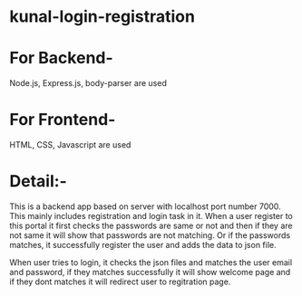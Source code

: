 # kunal-login-registration

# For Backend-
Node.js, Express.js, body-parser are used

# For Frontend-
HTML, CSS, Javascript are used

# Detail:-
This is a backend app based on server with localhost port number 7000. This mainly includes registration and login task in it.
When a user register to this portal it first checks the passwords are same or not and then if they are not same it will show that passwords are not matching.
Or if the passwords matches, it successfully register the user and adds the data to json file.

When user tries to login, it checks the json files and matches the user email and password, if they matches successfully it will show welcome page and if they dont matches it will redirect user to regitration page.
